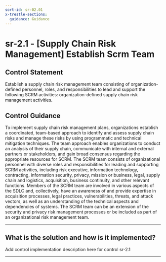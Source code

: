 ```yaml
---
sort-id: sr-02.01
x-trestle-sections:
  guidance: Guidance
---
```


# sr-2.1 - \[Supply Chain Risk Management\] Establish Scrm Team

## Control Statement

Establish a supply chain risk management team consisting of organization-defined personnel, roles, and responsibilities to lead and support the following SCRM activities: organization-defined supply chain risk management activities.

## Control Guidance

To implement supply chain risk management plans, organizations establish a coordinated, team-based approach to identify and assess supply chain risks and manage these risks by using programmatic and technical mitigation techniques. The team approach enables organizations to conduct an analysis of their supply chain, communicate with internal and external partners or stakeholders, and gain broad consensus regarding the appropriate resources for SCRM. The SCRM team consists of organizational personnel with diverse roles and responsibilities for leading and supporting SCRM activities, including risk executive, information technology, contracting, information security, privacy, mission or business, legal, supply chain and logistics, acquisition, business continuity, and other relevant functions. Members of the SCRM team are involved in various aspects of the SDLC and, collectively, have an awareness of and provide expertise in acquisition processes, legal practices, vulnerabilities, threats, and attack vectors, as well as an understanding of the technical aspects and dependencies of systems. The SCRM team can be an extension of the security and privacy risk management processes or be included as part of an organizational risk management team.

______________________________________________________________________

## What is the solution and how is it implemented?

Add control implementation description here for control sr-2.1

______________________________________________________________________
